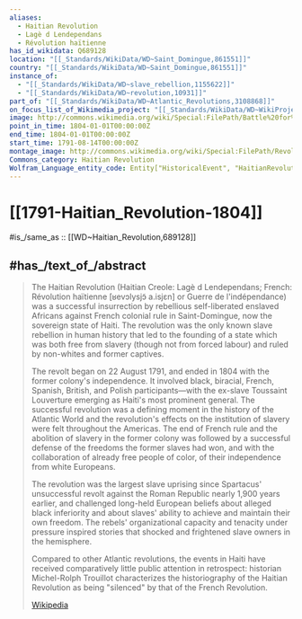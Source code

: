 ```yaml
---
aliases:
  - Haitian Revolution
  - Lagè d Lendependans
  - Révolution haïtienne
has_id_wikidata: Q689128
location: "[[_Standards/WikiData/WD~Saint_Domingue,861551]]"
country: "[[_Standards/WikiData/WD~Saint_Domingue,861551]]"
instance_of:
  - "[[_Standards/WikiData/WD~slave_rebellion,1155622]]"
  - "[[_Standards/WikiData/WD~revolution,10931]]"
part_of: "[[_Standards/WikiData/WD~Atlantic_Revolutions,3108868]]"
on_focus_list_of_Wikimedia_project: "[[_Standards/WikiData/WD~WikiProject_African_diaspora,15304953]]"
image: http://commons.wikimedia.org/wiki/Special:FilePath/Battle%20for%20Palm%20Tree%20Hill.jpg
point_in_time: 1804-01-01T00:00:00Z
end_time: 1804-01-01T00:00:00Z
start_time: 1791-08-14T00:00:00Z
montage_image: http://commons.wikimedia.org/wiki/Special:FilePath/Revolucion%20Haitiana.png
Commons_category: Haitian Revolution
Wolfram_Language_entity_code: Entity["HistoricalEvent", "HaitianRevolutionBegins1791"]
---
```


# [[1791-Haitian_Revolution-1804]] 

#is_/same_as :: [[WD~Haitian_Revolution,689128]] 

## #has_/text_of_/abstract 

> The Haitian Revolution (Haitian Creole: Lagè d Lendependans; 
> French: Révolution haïtienne [ʁevɔlysjɔ̃ a.isjɛn] or Guerre de l'indépendance) 
> was a successful insurrection by rebellious self-liberated enslaved Africans against French colonial rule in Saint-Domingue, now the sovereign state of Haiti. The revolution was the only known slave rebellion in human history that led to the founding of a state which was both free from slavery (though not from forced labour) and ruled by non-whites and former captives.
>
> The revolt began on 22 August 1791, and ended in 1804 with the former colony's independence. It involved black, biracial, French, Spanish, British, and Polish participants—with the ex-slave Toussaint Louverture emerging as Haiti's most prominent general. The successful revolution was a defining moment in the history of the Atlantic World and the revolution's effects on the institution of slavery were felt throughout the Americas. The end of French rule and the abolition of slavery in the former colony was followed by a successful defense of the freedoms the former slaves had won, and with the collaboration of already free people of color, of their independence from white Europeans.
>
> The revolution was the largest slave uprising since Spartacus' unsuccessful revolt against the Roman Republic nearly 1,900 years earlier, and challenged long-held European beliefs about alleged black inferiority and about slaves' ability to achieve and maintain their own freedom. The rebels' organizational capacity and tenacity under pressure inspired stories that shocked and frightened slave owners in the hemisphere.
>
> Compared to other Atlantic revolutions, the events in Haiti have received comparatively little public attention in retrospect: historian Michel-Rolph Trouillot characterizes the historiography of the Haitian Revolution as being "silenced" by that of the French Revolution.
>
> [Wikipedia](https://en.wikipedia.org/wiki/Haitian%20Revolution) 

